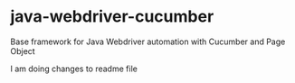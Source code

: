 # java-webdriver-cucumber

Base framework for Java Webdriver automation with Cucumber and Page Object

I am doing changes to readme file


